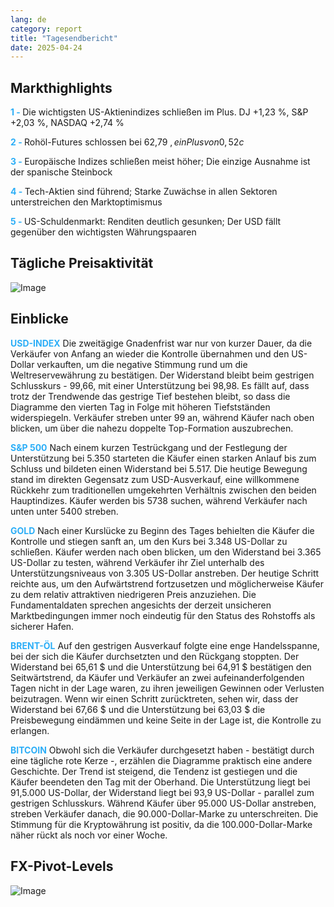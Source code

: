 ```yaml
---
lang: de
category: report
title: "Tagesendbericht"
date: 2025-04-24
---
```



<h2>Markthighlights</h2>
<strong style="color: #2caef7;">1 - </strong> Die wichtigsten US-Aktienindizes schließen im Plus. DJ +1,23 %, S&P +2,03 %, NASDAQ +2,74 %

<strong style="color: #2caef7;">2 - </strong> Rohöl-Futures schlossen bei 62,79 $, ein Plus von 0,52 c$

<strong style="color: #2caef7;">3 - </strong> Europäische Indizes schließen meist höher; Die einzige Ausnahme ist der spanische Steinbock

<strong style="color: #2caef7;">4 - </strong> Tech-Aktien sind führend; Starke Zuwächse in allen Sektoren unterstreichen den Marktoptimismus

<strong style="color: #2caef7;">5 - </strong> US-Schuldenmarkt: Renditen deutlich gesunken; Der USD fällt gegenüber den wichtigsten Währungspaaren



<h2>Tägliche Preisaktivität</h2>
<img src="https://markleighedu.github.io/img/Apr-2025/24-Apr-2025/price.jpg" alt="Image"/>

<h2>Einblicke</h2>
<strong style="color: #2caef7;">USD-INDEX</strong> Die zweitägige Gnadenfrist war nur von kurzer Dauer, da die Verkäufer von Anfang an wieder die Kontrolle übernahmen und den US-Dollar verkauften, um die negative Stimmung rund um die Weltreservewährung zu bestätigen. Der Widerstand bleibt beim gestrigen Schlusskurs - 99,66, mit einer Unterstützung bei 98,98. Es fällt auf, dass trotz der Trendwende das gestrige Tief bestehen bleibt, so dass die Diagramme den vierten Tag in Folge mit höheren Tiefstständen widerspiegeln. Verkäufer streben unter 99 an, während Käufer nach oben blicken, um über die nahezu doppelte Top-Formation auszubrechen. 

<strong style="color: #2caef7;">S&P 500</strong> Nach einem kurzen Testrückgang und der Festlegung der Unterstützung bei 5.350 starteten die Käufer einen starken Anlauf bis zum Schluss und bildeten einen Widerstand bei 5.517. Die heutige Bewegung stand im direkten Gegensatz zum USD-Ausverkauf, eine willkommene Rückkehr zum traditionellen umgekehrten Verhältnis zwischen den beiden Hauptindizes. Käufer werden bis 5738 suchen, während Verkäufer nach unten unter 5400 streben.

<strong style="color: #2caef7;">GOLD</strong> Nach einer Kurslücke zu Beginn des Tages behielten die Käufer die Kontrolle und stiegen sanft an, um den Kurs bei 3.348 US-Dollar zu schließen. Käufer werden nach oben blicken, um den Widerstand bei 3.365 US-Dollar zu testen, während Verkäufer ihr Ziel unterhalb des Unterstützungsniveaus von 3.305 US-Dollar anstreben. Der heutige Schritt reichte aus, um den Aufwärtstrend fortzusetzen und möglicherweise Käufer zu dem relativ attraktiven niedrigeren Preis anzuziehen. Die Fundamentaldaten sprechen angesichts der derzeit unsicheren Marktbedingungen immer noch eindeutig für den Status des Rohstoffs als sicherer Hafen.

<strong style="color: #2caef7;">BRENT-ÖL</strong> Auf den gestrigen Ausverkauf folgte eine enge Handelsspanne, bei der sich die Käufer durchsetzten und den Rückgang stoppten. Der Widerstand bei 65,61 $ und die Unterstützung bei 64,91 $ bestätigen den Seitwärtstrend, da Käufer und Verkäufer an zwei aufeinanderfolgenden Tagen nicht in der Lage waren, zu ihren jeweiligen Gewinnen oder Verlusten beizutragen. Wenn wir einen Schritt zurücktreten, sehen wir, dass der Widerstand bei 67,66 $ und die Unterstützung bei 63,03 $ die Preisbewegung eindämmen und keine Seite in der Lage ist, die Kontrolle zu erlangen. 

<strong style="color: #2caef7;">BITCOIN</strong> Obwohl sich die Verkäufer durchgesetzt haben - bestätigt durch eine tägliche rote Kerze -, erzählen die Diagramme praktisch eine andere Geschichte. Der Trend ist steigend, die Tendenz ist gestiegen und die Käufer beendeten den Tag mit der Oberhand. Die Unterstützung liegt bei 91,5.000 US-Dollar, der Widerstand liegt bei 93,9 US-Dollar - parallel zum gestrigen Schlusskurs. Während Käufer über 95.000 US-Dollar anstreben, streben Verkäufer danach, die 90.000-Dollar-Marke zu unterschreiten. Die Stimmung für die Kryptowährung ist positiv, da die 100.000-Dollar-Marke näher rückt als noch vor einer Woche. 



<h2>FX-Pivot-Levels</h2>
<img src="https://markleighedu.github.io/img/Apr-2025/24-Apr-2025/pivot.jpg" alt="Image"/>